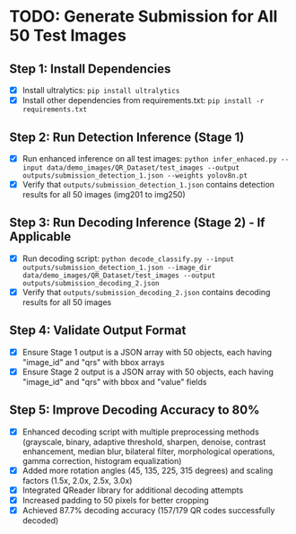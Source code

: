 # TODO: Generate Submission for All 50 Test Images

## Step 1: Install Dependencies
- [x] Install ultralytics: `pip install ultralytics`
- [x] Install other dependencies from requirements.txt: `pip install -r requirements.txt`

## Step 2: Run Detection Inference (Stage 1)
- [x] Run enhanced inference on all test images: `python infer_enhaced.py --input data/demo_images/QR_Dataset/test_images --output outputs/submission_detection_1.json --weights yolov8n.pt`
- [x] Verify that `outputs/submission_detection_1.json` contains detection results for all 50 images (img201 to img250)

## Step 3: Run Decoding Inference (Stage 2) - If Applicable
- [x] Run decoding script: `python decode_classify.py --input outputs/submission_detection_1.json --image_dir data/demo_images/QR_Dataset/test_images --output outputs/submission_decoding_2.json`
- [x] Verify that `outputs/submission_decoding_2.json` contains decoding results for all 50 images

## Step 4: Validate Output Format
- [x] Ensure Stage 1 output is a JSON array with 50 objects, each having "image_id" and "qrs" with bbox arrays
- [x] Ensure Stage 2 output is a JSON array with 50 objects, each having "image_id" and "qrs" with bbox and "value" fields

## Step 5: Improve Decoding Accuracy to 80%
- [x] Enhanced decoding script with multiple preprocessing methods (grayscale, binary, adaptive threshold, sharpen, denoise, contrast enhancement, median blur, bilateral filter, morphological operations, gamma correction, histogram equalization)
- [x] Added more rotation angles (45, 135, 225, 315 degrees) and scaling factors (1.5x, 2.0x, 2.5x, 3.0x)
- [x] Integrated QReader library for additional decoding attempts
- [x] Increased padding to 50 pixels for better cropping
- [x] Achieved 87.7% decoding accuracy (157/179 QR codes successfully decoded)
